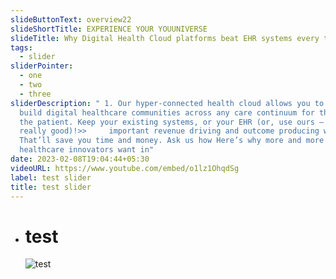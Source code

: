 ```yaml
---
slideButtonText: overview22
slideShortTitle: EXPERIENCE YOUR YOUUNIVERSE
slideTitle: Why Digital Health Cloud platforms beat EHR systems every time
tags:
  - slider
sliderPointer:
  - one
  - two
  - three
sliderDescription: " 1. Our hyper-connected health cloud allows you to quickly
  build digital healthcare communities across any care continuum for the life of
  the patient. Keep your existing systems, or your EHR (or, use ours – it’s
  really good)!>>     important revenue driving and outcome producing workflows.
  That’ll save you time and money. Ask us how Here’s why more and more
  healthcare innovators want in"
date: 2023-02-08T19:04:44+05:30
videoURL: https://www.youtube.com/embed/o1lz1OhqdSg
label: test slider
title: test slider
---
```

* # **t﻿est**

  ![test](/assets/icecreamsocialphoto_00370.jpg "test")